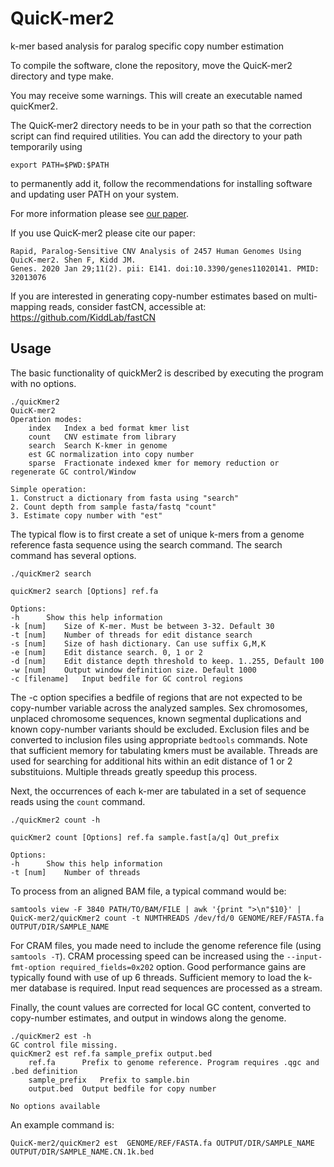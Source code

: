 # QuicK-mer2
k-mer based analysis for paralog specific copy number estimation

To compile the software, clone the repository, move the QuicK-mer2 directory and type make.

You may receive some warnings. This will create an executable named quicKmer2.  

The QuicK-mer2 directory needs to be in your path so that the correction script can find required utilities. You can add the directory to your path temporarily using

```
export PATH=$PWD:$PATH
```

to permanently add it, follow the recommendations for installing software and updating user PATH on your system.

For more information please see [our paper](https://www.mdpi.com/2073-4425/11/2/141).

If you use QuicK-mer2 please cite our paper:

```
Rapid, Paralog-Sensitive CNV Analysis of 2457 Human Genomes Using QuicK-mer2. Shen F, Kidd JM.
Genes. 2020 Jan 29;11(2). pii: E141. doi:10.3390/genes11020141. PMID: 32013076
```




If you are interested in generating copy-number estimates based on multi-mapping reads, consider fastCN, accessible at: https://github.com/KiddLab/fastCN


## Usage
The basic functionality of quickMer2 is described by executing the program with no options.

```
./quicKmer2 
QuicK-mer2
Operation modes: 
	index	Index a bed format kmer list
	count	CNV estimate from library
	search	Search K-kmer in genome
	est	GC normalization into copy number
	sparse	Fractionate indexed kmer for memory reduction or regenerate GC control/Window

Simple operation:
1. Construct a dictionary from fasta using "search"
2. Count depth from sample fasta/fastq "count"
3. Estimate copy number with "est"
```

The typical flow is to first create a set of unique k-mers from a genome reference fasta sequence using
the search command. The search command has several options.

```
./quicKmer2 search

quicKmer2 search [Options] ref.fa

Options:
-h		Show this help information
-k [num]	Size of K-mer. Must be between 3-32. Default 30
-t [num]	Number of threads for edit distance search
-s [num]	Size of hash dictionary. Can use suffix G,M,K
-e [num]	Edit distance search. 0, 1 or 2
-d [num]	Edit distance depth threshold to keep. 1..255, Default 100
-w [num]	Output window definition size. Default 1000
-c [filename]	Input bedfile for GC control regions
```

The -c option specifies a bedfile of regions that are not expected to be copy-number variable
across the analyzed samples. Sex chromosomes, unplaced chromosome sequences, known segmental duplications
and known copy-number variants should be excluded.  Exclusion files and be converted to inclusion files
using appropriate `bedtools` commands.  Note that sufficient memory for tabulating kmers must be available.  Threads
are used for searching for additional hits within an edit distance of 1 or 2 substituions.  Multiple threads greatly 
speedup this process. 

Next, the occurrences of each k-mer are tabulated in a set of sequence reads using the `count` command.

```
./quicKmer2 count -h

quicKmer2 count [Options] ref.fa sample.fast[a/q] Out_prefix

Options:
-h		Show this help information
-t [num]	Number of threads
```

To process from an aligned BAM file, a typical command would be:

```
samtools view -F 3840 PATH/TO/BAM/FILE | awk '{print ">\n"$10}' | 
QuicK-mer2/quicKmer2 count -t NUMTHREADS /dev/fd/0 GENOME/REF/FASTA.fa  OUTPUT/DIR/SAMPLE_NAME
```

For CRAM files, you made need to include the genome reference file (using `samtools -T`).  CRAM 
processing speed can be increased using the  `--input-fmt-option required_fields=0x202` option. 
Good performance gains are typically found with use of up 6 threads.  Sufficient memory to
load the k-mer database is required.  Input read sequences are processed as a stream. 


Finally, the count values are corrected for local GC content, converted to copy-number estimates,
and output in windows along the genome.  

```
./quicKmer2 est -h
GC control file missing.
quicKmer2 est ref.fa sample_prefix output.bed
	ref.fa		Prefix to genome reference. Program requires .qgc and .bed definition
	sample_prefix	Prefix to sample.bin
	output.bed	Output bedfile for copy number

No options available
```


An example command is:
```
QuicK-mer2/quicKmer2 est  GENOME/REF/FASTA.fa OUTPUT/DIR/SAMPLE_NAME  OUTPUT/DIR/SAMPLE_NAME.CN.1k.bed
```



